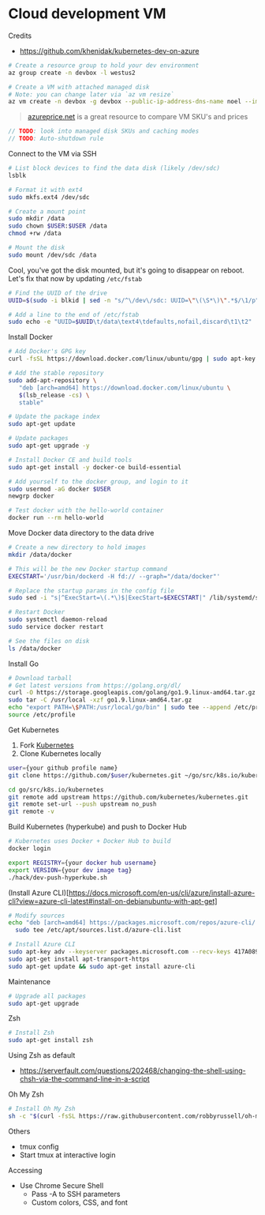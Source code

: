 # Cloud development VM

Credits
* https://github.com/khenidak/kubernetes-dev-on-azure

```bash
# Create a resource group to hold your dev environment
az group create -n devbox -l westus2

# Create a VM with attached managed disk
# Note: you can change later via `az vm resize`
az vm create -n devbox -g devbox --public-ip-address-dns-name noel --image UbuntuLTS --data-disk-sizes-gb 1024 --size Standard_D8_v3
```

> [azureprice.net](http://azureprice.net) is a great resource to compare VM SKU's and prices

```js
// TODO: look into managed disk SKUs and caching modes
// TODO: Auto-shutdown rule
```

Connect to the VM via SSH

```bash
# List block devices to find the data disk (likely /dev/sdc)
lsblk

# Format it with ext4
sudo mkfs.ext4 /dev/sdc

# Create a mount point
sudo mkdir /data
sudo chown $USER:$USER /data
chmod +rw /data

# Mount the disk
sudo mount /dev/sdc /data
```

Cool, you've got the disk mounted, but it's going to disappear on reboot. Let's fix that now by updating `/etc/fstab`

```bash
# Find the UUID of the drive
UUID=$(sudo -i blkid | sed -n "s/^\/dev\/sdc: UUID=\"\(\S*\)\".*$/\1/p")

# Add a line to the end of /etc/fstab
sudo echo -e "UUID=$UUID\t/data\text4\tdefaults,nofail,discard\t1\t2" | sudo tee -a /etc/fstab
```

Install Docker

```bash
# Add Docker's GPG key
curl -fsSL https://download.docker.com/linux/ubuntu/gpg | sudo apt-key add -

# Add the stable repository
sudo add-apt-repository \
   "deb [arch=amd64] https://download.docker.com/linux/ubuntu \
   $(lsb_release -cs) \
   stable"

# Update the package index
sudo apt-get update

# Update packages
sudo apt-get upgrade -y

# Install Docker CE and build tools
sudo apt-get install -y docker-ce build-essential

# Add yourself to the docker group, and login to it
sudo usermod -aG docker $USER
newgrp docker

# Test docker with the hello-world container
docker run --rm hello-world
```

Move Docker data directory to the data drive

```bash
# Create a new directory to hold images
mkdir /data/docker

# This will be the new Docker startup command
EXECSTART='/usr/bin/dockerd -H fd:// --graph="/data/docker"'

# Replace the startup params in the config file
sudo sed -i "s|^ExecStart=\(.*\)$|ExecStart=$EXECSTART|" /lib/systemd/system/docker.service

# Restart Docker
sudo systemctl daemon-reload
sudo service docker restart

# See the files on disk
ls /data/docker
```

Install Go

```bash
# Download tarball
# Get latest versions from https://golang.org/dl/
curl -O https://storage.googleapis.com/golang/go1.9.linux-amd64.tar.gz
sudo tar -C /usr/local -xzf go1.9.linux-amd64.tar.gz
echo "export PATH=\$PATH:/usr/local/go/bin" | sudo tee --append /etc/profile
source /etc/profile
```

Get Kubernetes

1. Fork [Kubernetes](https://github.com/kubernetes/kubernetes)
2. Clone Kubernetes locally

```bash
user={your github profile name}
git clone https://github.com/$user/kubernetes.git ~/go/src/k8s.io/kubernetes

cd go/src/k8s.io/kubernetes
git remote add upstream https://github.com/kubernetes/kubernetes.git
git remote set-url --push upstream no_push
git remote -v
```

Build Kubernetes (hyperkube) and push to Docker Hub

```bash
# Kubernetes uses Docker + Docker Hub to build
docker login

export REGISTRY={your docker hub username}
export VERSION={your dev image tag}
./hack/dev-push-hyperkube.sh
```

(Install Azure CLI)[https://docs.microsoft.com/en-us/cli/azure/install-azure-cli?view=azure-cli-latest#install-on-debianubuntu-with-apt-get]

```bash
# Modify sources
echo "deb [arch=amd64] https://packages.microsoft.com/repos/azure-cli/ wheezy main" | \
  sudo tee /etc/apt/sources.list.d/azure-cli.list

# Install Azure CLI
sudo apt-key adv --keyserver packages.microsoft.com --recv-keys 417A0893
sudo apt-get install apt-transport-https
sudo apt-get update && sudo apt-get install azure-cli
```

Maintenance
```bash
# Upgrade all packages
sudo apt-get upgrade
```

Zsh

```bash
# Install Zsh
sudo apt-get install zsh
```

Using Zsh as default
* https://serverfault.com/questions/202468/changing-the-shell-using-chsh-via-the-command-line-in-a-script

Oh My Zsh
```bash
# Install Oh My Zsh
sh -c "$(curl -fsSL https://raw.githubusercontent.com/robbyrussell/oh-my-zsh/master/tools/install.sh)"
```

Others
* tmux config
* Start tmux at interactive login


Accessing
* Use Chrome Secure Shell
  * Pass -A to SSH parameters
  * Custom colors, CSS, and font
